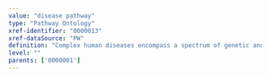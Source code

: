 ```yaml
---
value: "disease pathway"
type: "Pathway Ontology"
xref-identifier: "0000013"
xref-dataSource: "PW"
definition: "Complex human diseases encompass a spectrum of genetic and environmental attributes that together affect the normal functioning of several molecular and cellular pathways. Their combined and accumulated effect is manifested in the anomalous phenotype of the complex condition."
level: ""
parents: ['0000001']
---
```

